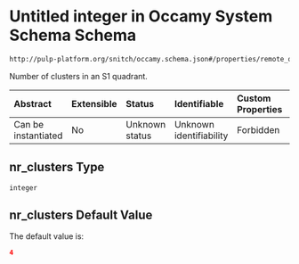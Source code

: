 # Untitled integer in Occamy System Schema Schema

```txt
http://pulp-platform.org/snitch/occamy.schema.json#/properties/remote_quadrants/items/properties/nr_clusters
```

Number of clusters in an S1 quadrant.

| Abstract            | Extensible | Status         | Identifiable            | Custom Properties | Additional Properties | Access Restrictions | Defined In                                                       |
| :------------------ | :--------- | :------------- | :---------------------- | :---------------- | :-------------------- | :------------------ | :--------------------------------------------------------------- |
| Can be instantiated | No         | Unknown status | Unknown identifiability | Forbidden         | Allowed               | none                | [occamy.schema.json*](occamy.schema.json "open original schema") |

## nr_clusters Type

`integer`

## nr_clusters Default Value

The default value is:

```json
4
```
